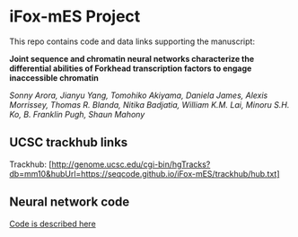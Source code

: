 # iFox-mES Project

This repo contains code and data links supporting the manuscript:

**Joint sequence and chromatin neural networks characterize the differential abilities of Forkhead transcription factors to engage inaccessible chromatin**

*Sonny Arora, Jianyu Yang, Tomohiko Akiyama, Daniela James, Alexis Morrissey, Thomas R. Blanda, Nitika Badjatia, William K.M. Lai, Minoru S.H. Ko, B. Franklin Pugh, Shaun Mahony*


## UCSC trackhub links 

Trackhub: [http://genome.ucsc.edu/cgi-bin/hgTracks?db=mm10&hubUrl=https://seqcode.github.io/iFox-mES/trackhub/hub.txt]

## Neural network code

[Code is described here](neural-networks/README.md)

